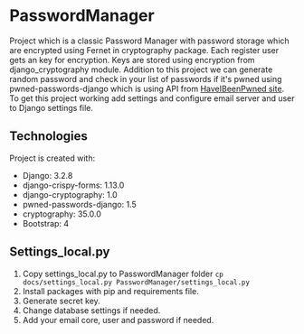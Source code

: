 # PasswordManager
Project which is a classic Password Manager with password storage which are encrypted using Fernet in cryptography package. Each register user gets an key for encryption. Keys are stored using encryption from django_cryptography module. Addition to this project we can generate random password and check in your list of passwords if it's pwned using pwned-passwords-django which is using API from [HaveIBeenPwned site](https://haveibeenpwned.com/API/v3). To get this project working add settings and configure email server and user to Django settings file.


## Technologies
Project is created with:
* Django: 3.2.8
* django-crispy-forms: 1.13.0
* django-cryptography: 1.0
* pwned-passwords-django: 1.5
* cryptography: 35.0.0
* Bootstrap: 4

## Settings_local.py
1. Copy settings_local.py to PasswordManager folder
``
cp docs/settings_local.py PasswordManager/settings_local.py
``
2. Install packages with pip and requirements file.
3. Generate secret key.
4. Change database settings if needed.
5. Add your email core, user and password if needed.
